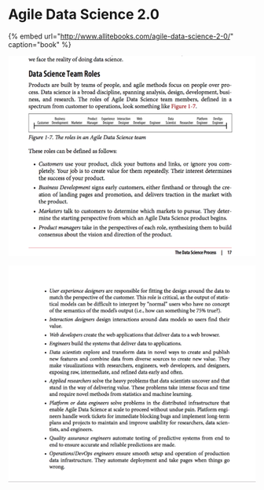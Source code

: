 # Agile Data Science 2.0

{% embed url="http://www.allitebooks.com/agile-data-science-2-0/" caption="book" %}

![roles](../.gitbook/assets/screen-shot-2019-03-28-at-12.35.12-pm.png)

![](../.gitbook/assets/screen-shot-2019-03-28-at-12.35.26-pm.png)



